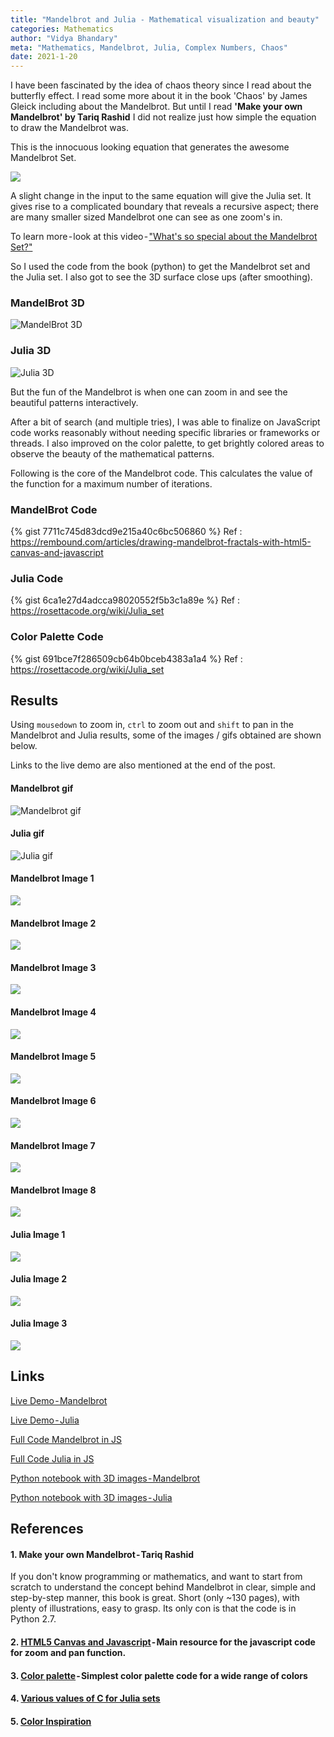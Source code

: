 ```yaml
---
title: "Mandelbrot and Julia - Mathematical visualization and beauty"
categories: Mathematics
author: "Vidya Bhandary"
meta: "Mathematics, Mandelbrot, Julia, Complex Numbers, Chaos"
date: 2021-1-20
---
```


I have been fascinated by the idea of chaos theory since I read about the butterfly effect. I read some more about it in the book 'Chaos' by James Gleick 
including about the Mandelbrot. But until I read **'Make your own Mandelbrot' by Tariq Rashid** I did not realize just how simple 
the equation to draw the Mandelbrot was.

This is the innocuous looking equation that generates the awesome Mandelbrot Set.

![](https://raw.githubusercontent.com/vidyabhandary/blog/master/images/mandel_imgs/Mandel_formula.PNG)

A slight change in the input to the same equation will give the Julia set. It gives rise to a complicated boundary that reveals a recursive aspect; 
there are many smaller sized Mandelbrot one can see as one zoom's in.

To learn more - look at this video - ["What's so special about the Mandelbrot Set?"](https://www.youtube.com/watch?v=FFftmWSzgmk)

So I used the code from the book (python) to get the Mandelbrot set and the Julia set. 
I also got to see the 3D surface close ups (after smoothing).

### MandelBrot 3D
![MandelBrot 3D](https://raw.githubusercontent.com/vidyabhandary/blog/master/images/mandel_imgs/3d_mandel_1.PNG)


### Julia 3D
![Julia 3D](https://raw.githubusercontent.com/vidyabhandary/blog/master/images/mandel_imgs/3d_julia_1.PNG)

But the fun of the Mandelbrot is when one can zoom in and see the beautiful patterns interactively.

After a bit of search (and multiple tries), I was able to finalize on JavaScript code works reasonably without needing specific 
libraries or frameworks or threads. I also improved on the color palette, to get brightly colored areas to observe the beauty of the mathematical patterns.

Following is the core of the Mandelbrot code. This calculates the value of the function for a maximum number of iterations.

### MandelBrot Code

{% gist 7711c745d83dcd9e215a40c6bc506860 %}
Ref : https://rembound.com/articles/drawing-mandelbrot-fractals-with-html5-canvas-and-javascript

### Julia Code

{% gist 6ca1e27d4adcca98020552f5b3c1a89e %}
Ref : https://rosettacode.org/wiki/Julia_set

### Color Palette Code

{% gist 691bce7f286509cb64b0bceb4383a1a4 %}
Ref : https://rosettacode.org/wiki/Julia_set

## Results

Using `mousedown` to zoom in, `ctrl` to zoom out and `shift` to pan in the Mandelbrot and Julia results, some of the images / gifs obtained are shown below.

Links to the live demo are also mentioned at the end of the post.

#### Mandelbrot gif
![Mandelbrot gif](https://raw.githubusercontent.com/vidyabhandary/blog/master/images/mandel_imgs/MandelBrot.gif)

#### Julia gif
![Julia gif](https://raw.githubusercontent.com/vidyabhandary/blog/master/images/mandel_imgs/Julia_800.gif)

#### Mandelbrot Image 1
![](https://raw.githubusercontent.com/vidyabhandary/blog/master/images/mandel_imgs/m1.PNG)

#### Mandelbrot Image 2
![](https://raw.githubusercontent.com/vidyabhandary/blog/master/images/mandel_imgs/m2.PNG)

#### Mandelbrot Image 3
![](https://raw.githubusercontent.com/vidyabhandary/blog/master/images/mandel_imgs/m3.PNG)

#### Mandelbrot Image 4
![](https://raw.githubusercontent.com/vidyabhandary/blog/master/images/mandel_imgs/m4.PNG)

#### Mandelbrot Image 5
![](https://raw.githubusercontent.com/vidyabhandary/blog/master/images/mandel_imgs/m5.PNG)

#### Mandelbrot Image 6
![](https://raw.githubusercontent.com/vidyabhandary/blog/master/images/mandel_imgs/m6.PNG)

#### Mandelbrot Image 7
![](https://raw.githubusercontent.com/vidyabhandary/blog/master/images/mandel_imgs/m8.PNG)

#### Mandelbrot Image 8
![](https://raw.githubusercontent.com/vidyabhandary/blog/master/images/mandel_imgs/m10.PNG)

#### Julia Image 1
![](https://raw.githubusercontent.com/vidyabhandary/blog/master/images/mandel_imgs/j1.PNG)

#### Julia Image 2
![](https://raw.githubusercontent.com/vidyabhandary/blog/master/images/mandel_imgs/j2.PNG)

#### Julia Image 3
![](https://raw.githubusercontent.com/vidyabhandary/blog/master/images/mandel_imgs/j3.PNG)

## Links
[Live Demo - Mandelbrot](https://mandelbrotset.netlify.app/)

[Live Demo - Julia](https://juliaset.netlify.app/)

[Full Code Mandelbrot in JS](https://github.com/vidyabhandary/mandelbrot)

[Full Code Julia in JS](https://github.com/vidyabhandary/julia)

[Python notebook with 3D images - Mandelbrot](https://github.com/vidyabhandary/mandelbrot_julia/blob/main/mandel/3d_mandel.ipynb)

[Python notebook with 3D images - Julia](https://github.com/vidyabhandary/mandelbrot_julia/blob/main/mandel/3d_julia.ipynb)

## References

#### 1. Make your own Mandelbrot - Tariq Rashid 

If you don't know programming or mathematics, and want to start from scratch to understand the concept behind Mandelbrot in clear, simple and step-by-step manner, this book is great. Short (only ~130 pages), with plenty of illustrations, easy to grasp. Its only con is that the code is in Python 2.7.

#### 2. [HTML5 Canvas and Javascript](https://rembound.com/articles/drawing-mandelbrot-fractals-with-html5-canvas-and-javascript) - Main resource for the javascript code for zoom and pan function. 

#### 3. [Color palette](https://rosettacode.org/wiki/Julia_set) - Simplest color palette code for a wide range of colors

#### 4. [Various values of C for Julia sets](http://paulbourke.net/fractals/juliaset/)

#### 5. [Color Inspiration](https://dev.to/foqc/mandelbrot-set-in-js-zoom-in-2hmc)


